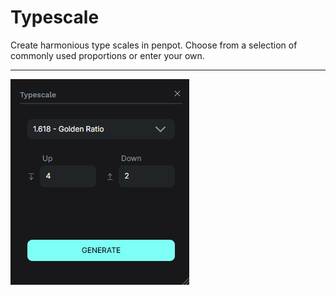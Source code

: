 # Typescale
Create harmonious type scales in penpot. Choose from a selection of commonly used proportions or enter your own.  
___
![screenshot](screenshot.png)